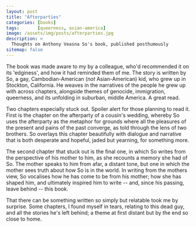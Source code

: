 ```yaml
---
layout: post
title: "Afterparties"
categories: [books]
tags:       [queerness, asian-america]
image: /assets/img/posts/afterparties.jpg
description: >
  Thoughts on Anthony Veasna So's book, published posthumously
sitemap: false
---
```


The book was made aware to my by a colleague, who'd recommended it on its 'edginess', and how it had reminded them of me. The story is written by So, a gay, Cambodian-American (<i>not</i> Asian-American) kid, who grew up in Stockton, California. He weaves in the narratives of the people he grew up with across chapters, alongside themes of genocide, immigration, queerness, and its unfolding in suburban, middle America. A great read. 

Two chapters especially stuck out. Spoiler alert for those planning to read it. First is the chapter on the afterparty of a cousin's wedding, whereby So uses the afterparty as the metaphor for grounds where all the pleasures of the present and pains of the past converge, as told through the lens of two brothers. So overlays this chapter beautifully with dialogue and narrative that is both desperate and hopeful, jaded but yearning, for something more. 

The second chapter that stuck out is the final one, in which So writes from the perspective of his mother to him, as she recounts a memory she had of So. The mother speaks to him from afar, a distant tone, but one in which the mother sees truth about how So is in the world. In writing from the mothers view, So vocalises how he has come to be from his mother; how she has shaped him, and ultimately inspired him to write -- and, since his passing, leave behind -- this book. 

That there can be something written so simply but relatable took me by surprise. Some chapters, I found myself in tears, relating to this dead guy, and all the stories he's left behind; a theme at first distant but by the end so close to home.